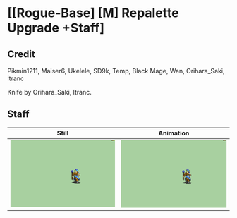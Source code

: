 # [\[Rogue-Base\] \[M\] Repalette Upgrade +Staff]

## Credit

Pikmin1211, Maiser6, Ukelele, SD9k, Temp, Black Mage, Wan, Orihara_Saki, ltranc

Knife by Orihara_Saki, ltranc.
	
## Staff

| Still | Animation |
| :---: | :-------: |
| ![Staff still](./Staff_000.png) | ![Staff animation](./Staff.gif) |
